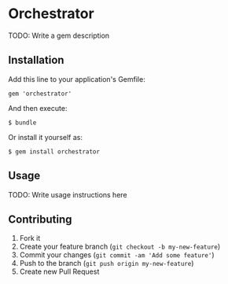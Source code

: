 # Orchestrator

TODO: Write a gem description

## Installation

Add this line to your application's Gemfile:

    gem 'orchestrator'

And then execute:

    $ bundle

Or install it yourself as:

    $ gem install orchestrator

## Usage

TODO: Write usage instructions here

## Contributing

1. Fork it
2. Create your feature branch (`git checkout -b my-new-feature`)
3. Commit your changes (`git commit -am 'Add some feature'`)
4. Push to the branch (`git push origin my-new-feature`)
5. Create new Pull Request

